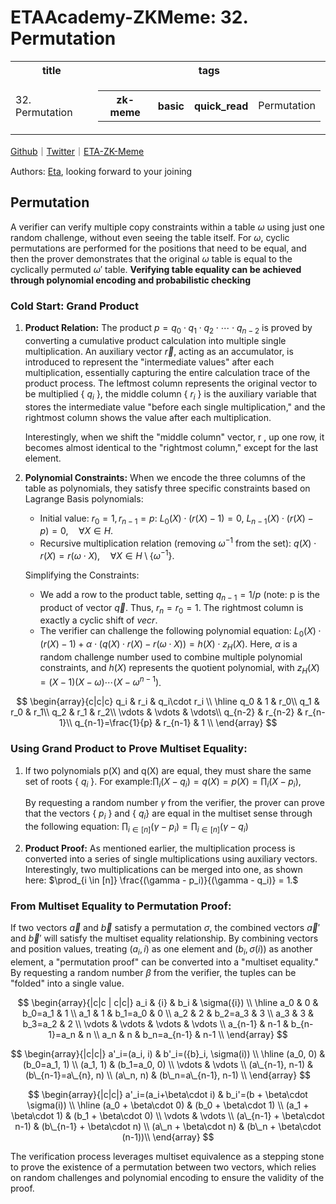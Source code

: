 # ETAAcademy-ZKMeme: 32. Permutation

<table>
  <tr>
    <th>title</th>
    <th>tags</th>
  </tr>
  <tr>
    <td>32. Permutation</td>
    <td>
      <table>
        <tr>
          <th>zk-meme</th>
          <th>basic</th>
          <th>quick_read</th>
          <td>Permutation</td>
        </tr>
      </table>
    </td>
  </tr>
</table>

[Github](https://github.com/ETAAcademy)｜[Twitter](https://twitter.com/ETAAcademy)｜[ETA-ZK-Meme](https://github.com/ETAAcademy/ETAAcademy-ZK-Meme)

Authors: [Eta](https://twitter.com/pwhattie), looking forward to your joining

## Permutation

A verifier can verify multiple copy constraints within a table $\omega$ using just one random challenge, without even seeing the table itself. For $\omega$, cyclic permutations are performed for the positions that need to be equal, and then the prover demonstrates that the original $\omega$ table is equal to the cyclically permuted $\omega'$ table. **Verifying table equality can be achieved through polynomial encoding and probabilistic checking**

### Cold Start: Grand Product

1. **Product Relation:**
   The product $p = q_0 \cdot q_1 \cdot q_2 \cdot \cdots \cdot q_{n-2}$ is proved by converting a cumulative product calculation into multiple single multiplication. An auxiliary vector $\vec{r}$, acting as an accumulator, is introduced to represent the "intermediate values" after each multiplication, essentially capturing the entire calculation trace of the product process. The leftmost column represents the original vector to be multiplied { $q_i$ }, the middle column { $r_i$ } is the auxiliary variable that stores the intermediate value "before each single multiplication," and the rightmost column shows the value after each multiplication.

   Interestingly, when we shift the "middle column" vector, r , up one row, it becomes almost identical to the "rightmost column," except for the last element.

2. **Polynomial Constraints:**
   When we encode the three columns of the table as polynomials, they satisfy three specific constraints based on Lagrange Basis polynomials:

   - Initial value: $r_0 = 1, r_{n-1} = p$:
     $L_0(X) \cdot (r(X) - 1) = 0,$
     $L_{n-1}(X) \cdot (r(X) - p) = 0, \quad \forall X \in H.$
   - Recursive multiplication relation (removing $\omega^{-1}$ from the set):
     $q(X) \cdot r(X) = r(\omega \cdot X), \quad \forall X \in H \setminus \{\omega^{-1}\}.$

   Simplifying the Constraints:

   - We add a row to the product table, setting $q_{n-1} = 1/p$ (note: p is the product of vector $\vec{q}$. Thus, $r_n = r_0 = 1$. The rightmost column is exactly a cyclic shift of $vec{r}$.
   - The verifier can challenge the following polynomial equation:
     $L_0(X) \cdot (r(X) - 1) + \alpha \cdot (q(X) \cdot r(X) - r(\omega \cdot X)) = h(X) \cdot z_H(X).$
     Here, $\alpha$ is a random challenge number used to combine multiple polynomial constraints, and $h(X)$ represents the quotient polynomial, with $z_H(X) = (X-1)(X-\omega) \cdots (X-\omega^{n-1})$.

$$
\begin{array}{c|c|c}
q_i & r_i & q_i\cdot r_i \\
\hline
q_0 & 1  & r_0\\
q_1 & r_0 & r_1\\
q_2 & r_1 & r_2\\
\vdots & \vdots & \vdots\\
q_{n-2} & r_{n-2} & r_{n-1}\\
q_{n-1}=\frac{1}{p} & r_{n-1} & 1 \\
\end{array}
$$

### Using Grand Product to Prove Multiset Equality:

1. If two polynomials p(X) and q(X) are equal, they must share the same set of roots { $q_i$ }.
   For example:$\prod_{i}(X - q_i) = q(X) = p(X) = \prod_{i}(X - p_i),$
   
   By requesting a random number $\gamma$ from the verifier, the prover can prove that the vectors { $p_i$ } and { $q_i$} are equal in the multiset sense through the following equation:
   $\prod_{i \in [n]}(\gamma - p_i) = \prod_{i \in [n]}(\gamma - q_i)$

3. **Product Proof:**
   As mentioned earlier, the multiplication process is converted into a series of single multiplications using auxiliary vectors. Interestingly, two multiplications can be merged into one, as shown here:
   $\prod_{i \in [n]} \frac{(\gamma - p_i)}{(\gamma - q_i)} = 1.$

### From Multiset Equality to Permutation Proof:

If two vectors $\vec{a}$ and $\vec{b}$ satisfy a permutation $\sigma$, the combined vectors $\vec{a}'$ and $\vec{b}'$ will satisfy the multiset equality relationship. By combining vectors and position values, treating $(a_i, i)$ as one element and $(b_i, \sigma(i))$ as another element, a "permutation proof" can be converted into a "multiset equality." By requesting a random number $\beta$ from the verifier, the tuples can be "folded" into a single value.

$$
\begin{array}{|c|c | c|c|}
a_i & {i} & b_i & \sigma({i}) \\
\hline
a_0 & 0 & b_0=a_1 & 1 \\
a_1 & 1 & b_1=a_0 & 0 \\
a_2 & 2 & b_2=a_3 & 3 \\
a_3 & 3 & b_3=a_2 & 2 \\
\vdots & \vdots & \vdots & \vdots \\
a_{n-1} & n-1 & b_{n-1}=a_n & n \\
a_n & n & b_n=a_{n-1} & n-1 \\
\end{array}
$$

$$
\begin{array}{|c|c|}
a'_i=(a_i, i) & b'_i=({b}_i, \sigma(i)) \\
\hline
(a_0, 0) & (b_0=a_1, 1) \\
(a_1, 1) & (b_1=a_0, 0) \\
\vdots & \vdots \\
(a\_{n-1}, n-1) & (b\_{n-1}=a\_{n}, n) \\
(a\_n, n) & (b\_n=a\_{n-1}, n-1) \\
\end{array}
$$

$$
\begin{array}{|c|c|}
a'_i=(a_i+\beta\cdot i) & b_i'=(b + \beta\cdot \sigma(i)) \\
\hline
(a_0 + \beta\cdot 0) & (b_0 + \beta\cdot 1) \\
(a_1 + \beta\cdot 1) & (b_1 + \beta\cdot 0) \\
\vdots & \vdots \\
(a\_{n-1} + \beta\cdot n-1) & (b\_{n-1} + \beta\cdot n) \\
(a\_n + \beta\cdot n) & (b\_n + \beta\cdot (n-1))\\
\end{array}
$$

The verification process leverages multiset equivalence as a stepping stone to prove the existence of a permutation between two vectors, which relies on random challenges and polynomial encoding to ensure the validity of the proof.
